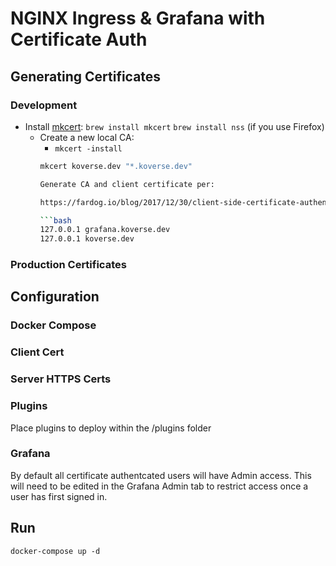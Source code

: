 # NGINX Ingress & Grafana with Certificate Auth

## Generating Certificates

### Development
 - Install [mkcert](https://github.com/FiloSottile/mkcert):
       `brew install mkcert`
       `brew install nss` (if you use Firefox)
    - Create a new local CA:
        - `mkcert -install`
      ```bash
      mkcert koverse.dev "*.koverse.dev"

      Generate CA and client certificate per:

      https://fardog.io/blog/2017/12/30/client-side-certificate-authentication-with-nginx/

      ```bash
      127.0.0.1 grafana.koverse.dev
      127.0.0.1 koverse.dev

### Production Certificates

## Configuration

### Docker Compose 

### Client Cert

### Server HTTPS Certs

### Plugins

Place plugins to deploy within the /plugins folder

### Grafana
By default all certificate authentcated users will have Admin access. This will need to be edited in the Grafana Admin tab to restrict access once a user has first signed in.

## Run

`docker-compose up -d`